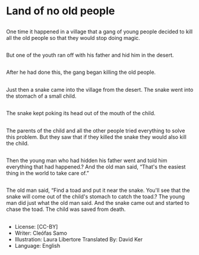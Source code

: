 # Land of no old people

##
One time it happened in a
village that a gang of young
people decided to kill all the old
people so that they would stop
doing magic.

##
But one of the youth ran off
with his father and hid him in
the desert.

##
After he had done this, the gang
began killing the old people.

##
Just then a snake came into the
village from the desert. The
snake went into the stomach of
a small child.

##
The snake kept poking its head
out of the mouth of the child.

##
The parents of the child and all
the other people tried
everything to solve this
problem. But they saw that if
they killed the snake they
would also kill the child.

##
Then the young man who had
hidden his father went and told
him everything that had
happened.?
And the old man said, “That's
the easiest thing in the world to
take care of.”

##
The old man said, “Find a toad
and put it near the snake. You'll
see that the snake will come
out of the child's stomach to
catch the toad.?
The young man did just what
the old man said. And the snake
came out and started to chase
the toad. The child was saved
from death.

##
* License: [CC-BY]
* Writer: Cleófas Samo
* Illustration: Laura Libertore
Translated By: David Ker
* Language: English

